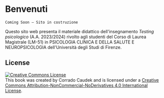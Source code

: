 <div align="center">

<a target="_blank" rel="noopener noreferrer" href="https://github.com/ccaudek/cfa_book_2023"></a>

</div>

# Benvenuti

```{admonition} Work in Progress
Coming Soon – Sito in costruzione
```

Questo sito web presenta il materiale didattico dell'insegnamento *Testing psicologico* (A.A. 2023/2024) rivolto agli studenti del Corso di Laurea Magistrale (LM-51) in PSICOLOGIA CLINICA E DELLA SALUTE E NEUROPSICOLOGIA dell'Università degli Studi di Firenze.

## License

<a rel="license" href="http://creativecommons.org/licenses/by-nc-nd/4.0/"><img src="https://i.creativecommons.org/l/by-nc-nd/4.0/88x31.png" alt="Creative Commons License" style="border-width:0"/></a><br />This book was created by Corrado Caudek and is licensed under a <a rel="license" href="http://creativecommons.org/licenses/by-nc-nd/4.0/">Creative Commons Attribution-NonCommercial-NoDerivatives 4.0 International License</a>.
